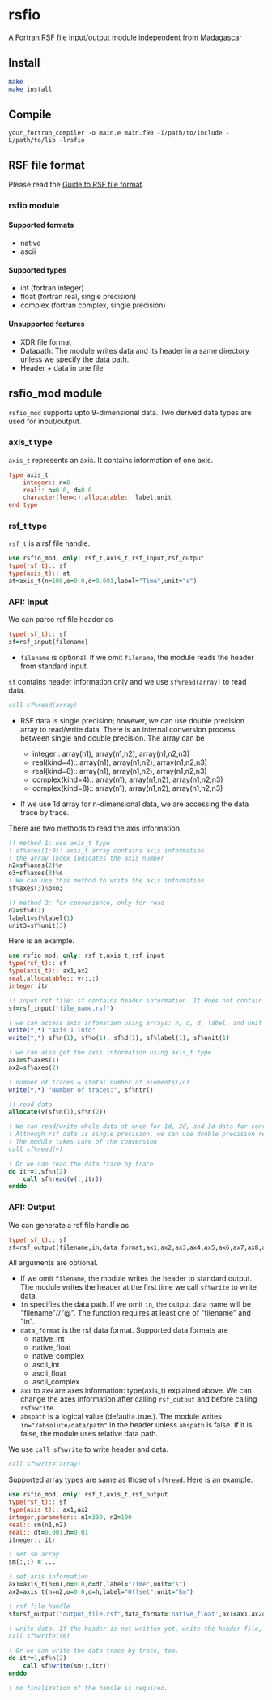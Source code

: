 # rsfio
A Fortran RSF file input/output module independent from [Madagascar](http://www.ahay.org/wiki/Main_Page)

## Install
```sh
make
make install
```

## Compile
```
your_fortran_compiler -o main.e main.f90 -I/path/to/include -L/path/to/lib -lrsfio
```

## RSF file format

Please read the [Guide to RSF file format](http://www.ahay.org/wiki/Guide_to_RSF_file_format).

### rsfio module

#### Supported formats
- native
- ascii

#### Supported types
- int (fortran integer)
- float (fortran real, single precision)
- complex (fortran complex, single precision)

#### Unsupported features
- XDR file format
- Datapath: The module writes data and its header in a same directory unless we specify the data path.
- Header + data in one file


## rsfio_mod module

`rsfio_mod` supports upto 9-dimensional data. Two derived data types are used for input/output.

### axis_t type
`axis_t` represents an axis. It contains information of one axis.

```fortran
type axis_t
    integer:: n=0
    real:: o=0.0, d=0.0
    character(len=:),allocatable:: label,unit
end type
```

### rsf_t type
`rsf_t` is a rsf file handle.

```fortran
use rsfio_mod, only: rsf_t,axis_t,rsf_input,rsf_output
type(rsf_t):: sf
type(axis_t):: at
at=axis_t(n=100,o=0.0,d=0.001,label="Time",unit="s")
```

### API: Input

We can parse rsf file header as

```fortran
type(rsf_t):: sf
sf=rsf_input(filename)
```

- `filename` is optional. If we omit `filename`, the module reads the header from standard input.

`sf` contains header information only and we use `sf%read(array)` to read data.

```fortran
call sf%read(array)
```

- RSF data is single precision; however, we can use double precision array to read/write data. There is an internal conversion process between single and double precision. The array can be

    - integer:: array(n1), array(n1,n2), array(n1,n2,n3)
    - real(kind=4):: array(n1), array(n1,n2), array(n1,n2,n3)
    - real(kind=8):: array(n1), array(n1,n2), array(n1,n2,n3)
    - complex(kind=4):: array(n1), array(n1,n2), array(n1,n2,n3)
    - complex(kind=8):: array(n1), array(n1,n2), array(n1,n2,n3)

- If we use 1d array for n-dimensional data, we are accessing the data trace by trace.

There are two methods to read the axis information.

```fortran
!! method 1: use axis_t type
! sf%axes(1:9): axis_t array contains axis information
! the array index indicates the axis number
n2=sf%axes(2)%n
o3=sf%axes(3)%o
! We can use this method to write the axis information
sf%axes(3)%o=o3

!! method 2: for convenience, only for read
d2=sf%d(2) 
label1=sf%label(1)
unit3=sf%unit(3)
```

Here is an example.


```fortran
use rsfio_mod, only: rsf_t,axis_t,rsf_input
type(rsf_t):: sf
type(axis_t):: ax1,ax2
real,allocatable:: v(:,:)
integer itr

!! input rsf file: sf contains header information. It does not contain the data itself. Use "read" to read data as shown below.
sf=rsf_input("file_name.rsf")

! we can access axis infomation using arrays: n, o, d, label, and unit with a corresponding dimension number
write(*,*) "Axis 1 info"
write(*,*) sf%n(1), sf%o(1), sf%d(1), sf%label(1), sf%unit(1)

! we can also get the axis information using axis_t type
ax1=sf%axes(1)
ax2=sf%axes(2)

! number of traces = (total number of elements)/n1
write(*,*) "Number of traces:", sf%ntr()

!! read data
allocate(v(sf%n(1),sf%n(2))

! We can read/write whole data at once for 1d, 2d, and 3d data for convenience
! Although rsf data is single precision, we can use double precision real/complex array to read/write data.
! The module takes care of the conversion
call sf%read(v)

! Or we can read the data trace by trace
do itr=1,sf%n(2)
	call sf%read(v(:,itr))
enddo
```

### API: Output

We can generate a rsf file handle as

```fortran
type(rsf_t):: sf
sf=rsf_output(filename,in,data_format,ax1,ax2,ax3,ax4,ax5,ax6,ax7,ax8,ax9,abspath)
```

All arguments are optional.

- If we omit `filename`, the module writes the header to standard output. The module writes the header at the first time we call `sf%write` to write data.
- `in` specifies the data path. If we omit `in`, the output data name will be "filename"//"@". The function requires at least one of "filename" and "in".
- `data_format` is the rsf data format. Supported data formats are
    - native_int
    - native_float
    - native_complex
    - ascii_int
    - ascii_float
    - ascii_complex
- `ax1` to `ax9` are axes information: type(axis_t) explained above. We can change the axes information after calling `rsf_output` and before calling `rsf%write`.
- `abspath` is a logical value (default=.true.). The module writes `in="/absolute/data/path"` in the header unless `abspath` is false. If it is false, the module uses relative data path.

We use `call sf%write` to write header and data.

```fortran
call sf%write(array)
```

Supported array types are same as those of `sf%read`. Here is an example.


```fortran
use rsfio_mod, only: rsf_t,axis_t,rsf_output
type(rsf_t):: sf
type(axis_t):: ax1,ax2
integer,parameter:: n1=300, n2=100
real:: sm(n1,n2)
real:: dt=0.001,h=0.01
itneger:: itr

! set sm array
sm(:,:) = ...

! set axis information
ax1=axis_t(n=n1,o=0.0,d=dt,label="Time",unit="s")
ax2=axis_t(n=n2,o=0.0,d=h,label="Offset",unit="km")

! rsf file handle
sf=rsf_output("output_file.rsf",data_format='native_float',ax1=ax1,ax2=ax2)

! write data. If the header is not written yet, write the header file, too.
call sf%write(sm)

! Or we can write the data trace by trace, too.
do itr=1,sf%n(2)
    call sf%write(sm(:,itr))
enddo

! no finalization of the handle is required.
```
